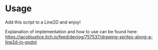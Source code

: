 # Usage

Add this script to a Line2D and enjoy!

Explanation of implementation and how to use can be found here: https://jacobjustice.itch.io/feed/devlog/757537/drawing-sprites-along-a-line2d-in-godot
